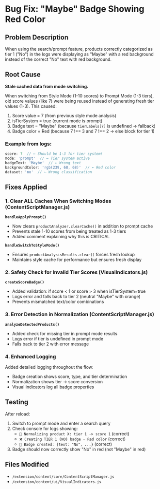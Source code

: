 # Bug Fix: "Maybe" Badge Showing Red Color

## Problem Description
When using the search/prompt feature, products correctly categorized as tier 1 ("No") in the logs were displaying as "Maybe" with a red background instead of the correct "No" text with red background.

## Root Cause
**Stale cached data from mode switching.**

When switching from Style Mode (1-10 scores) to Prompt Mode (1-3 tiers), old score values (like 7) were being reused instead of generating fresh tier values (1-3). This caused:

1. Score value = 7 (from previous style mode analysis)
2. isTierSystem = true (current mode is prompt)
3. Badge text = "Maybe" (because `tierLabels[7]` is undefined → fallback)
4. Badge color = Red (because 7 !== 3 and 7 !== 2 → else block for tier 1)

### Example from logs:
```javascript
score: 7  // ← Should be 1-3 for tier system!
mode: 'prompt'  // ← Tier system active
badgeText: 'Maybe'  // ← Wrong text
backgroundColor: 'rgb(239, 68, 68)'  // ← Red color
dataset: 'no'  // ← Wrong classification
```

## Fixes Applied

### 1. Clear ALL Caches When Switching Modes (ContentScriptManager.js)
**`handleApplyPrompt()`**
- Now clears `productAnalyzer.clearCache()` in addition to prompt cache
- Prevents stale 1-10 scores from being treated as 1-3 tiers
- Added comment explaining why this is CRITICAL

**`handleSwitchToStyleMode()`**
- Ensures `productAnalysisResults.clear()` forces fresh lookup
- Maintains style cache for performance but ensures fresh display

### 2. Safety Check for Invalid Tier Scores (VisualIndicators.js)
**`createScoreBadge()`**
- Added validation: if score < 1 or score > 3 when isTierSystem=true
- Logs error and falls back to tier 2 (neutral "Maybe" with orange)
- Prevents mismatched text/color combinations

### 3. Error Detection in Normalization (ContentScriptManager.js)
**`analyzeDetectedProducts()`**
- Added check for missing tier in prompt mode results
- Logs error if tier is undefined in prompt mode
- Falls back to tier 2 with error message

### 4. Enhanced Logging
Added detailed logging throughout the flow:
- Badge creation shows score, type, and tier determination
- Normalization shows tier → score conversion
- Visual indicators log all badge properties

## Testing
After reload:
1. Switch to prompt mode and enter a search query
2. Check console for logs showing:
   - `🔄 Normalizing product X: tier 1 -> score 1` (correct)
   - `❌ Creating TIER 1 (NO) badge - Red color` (correct)
   - `📛 Badge created: {text: "No", ...}` (correct)
3. Badge should now correctly show "No" in red (not "Maybe" in red)

## Files Modified
- `/extension/content/core/ContentScriptManager.js`
- `/extension/content/ui/VisualIndicators.js`
